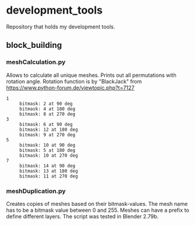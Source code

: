 # development_tools
Repository that holds my development tools.
## block_building
### meshCalculation.py
Allows to calculate all unique meshes. Prints out all permutations with rotation angle.
Rotation function is by "BlackJack" from https://www.python-forum.de/viewtopic.php?t=7127
```
1
     bitmask: 2 at 90 deg
     bitmask: 4 at 180 deg
     bitmask: 8 at 270 deg
3
     bitmask: 6 at 90 deg
     bitmask: 12 at 180 deg
     bitmask: 9 at 270 deg
5
     bitmask: 10 at 90 deg
     bitmask: 5 at 180 deg
     bitmask: 10 at 270 deg
7
     bitmask: 14 at 90 deg
     bitmask: 13 at 180 deg
     bitmask: 11 at 270 deg
```
### meshDuplication.py
Creates copies of meshes based on their bitmask-values. The mesh name has to be a bitmask value between 0 and 255. Meshes can have a prefix to define different layers.
The script was tested in Blender 2.79b.

